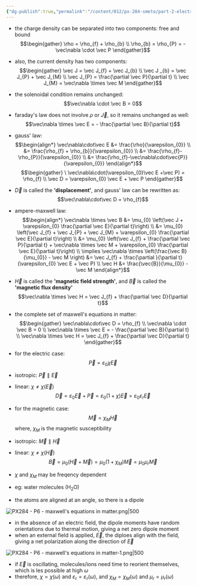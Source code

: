 ```yaml
---
{"dg-publish":true,"permalink":"/content/012/px-284-smeto/part-2-electromagnetic-theory/q-maxwell-s-equations-in-matter/px-284-q3-maxwell-s-equations-in-matter/","noteIcon":"1","created":"2025-08-27T13:15:25.213+01:00","updated":"2025-03-10T12:39:22.000+00:00"}
---
```


- the charge density can be separated into two components: free and bound
$$\begin{gather}
\rho = \rho_{f} + \rho_{b} \\
\rho_{b} = \rho_{P} = - \vec\nabla \cdot \vec P
\end{gather}$$

- also, the current density has two components:
$$\begin{gather}
\vec J = \vec J_{f} + \vec J_{b} \\
\vec J _{b} = \vec J_{P} + \vec J_{M} \\
\vec J_{P} = \frac{\partial  \vec P}{\partial t} \\
\vec J_{M} = \vec\nabla \times \vec M
\end{gather}$$

- the solenoidal condition remains unchanged:
$$\vec\nabla \cdot \vec B = 0$$

- faraday's law does not involve $\rho$ or $\vec J$, so it remains unchanged as well:
$$\vec\nabla \times \vec E = - \frac{\partial \vec B}{\partial t}$$

- gauss' law:
$$\begin{align*}
\vec\nabla\cdot\vec E &= \frac{\rho}{\varepsilon_{0}} \\
&= \frac{\rho_{f} + \rho_{b}}{\varepsilon_{0}} \\
&= \frac{\rho_{f}-\rho_{P}}{\varepsilon_{0}} \\
&= \frac{\rho_{f}-\vec\nabla\cdot\vec{P}}{\varepsilon_{0}}
\end{align*}$$
$$\begin{gather}
\ \vec\nabla\cdot(\varepsilon_{0}\vec E +\vec P) = \rho_{f} \\
\vec D = \varepsilon_{0} \vec E + \vec P
\end{gather}$$
- $\vec D$ is called the **'displacement'**, and gauss' law can be rewritten as:
$$\vec\nabla\cdot\vec D = \rho_{f}$$

- ampere-maxwell law:
$$\begin{align*}
\vec\nabla \times \vec B &= \mu_{0} \left(\vec J + \varepsilon_{0} \frac{\partial \vec E}{\partial t}\right) \\
&= \mu_{0} \left(\vec J_{f} + \vec J_{P} + \vec J_{M} + \varepsilon_{0} \frac{\partial \vec E}{\partial t}\right) \\
&= \mu_{0} \left(\vec J_{f} + \frac{\partial \vec P}{\partial t} + \vec\nabla \times \vec M + \varepsilon_{0} \frac{\partial \vec E}{\partial t}\right) \\
\implies \vec\nabla \times \left(\frac{\vec B}{\mu_{0}} - \vec M \right) &= \vec J_{f} + \frac{\partial }{\partial t} (\varepsilon_{0} \vec E + \vec P) \\
\vec H &= \frac{\vec{B}}{\mu_{0}} - \vec M 
\end{align*}$$
- $\vec H$ is called the **'magnetic field strength'**, and $\vec B$ is called the **'magnetic flux density'**
$$\vec\nabla \times \vec H = \vec J_{f} + \frac{\partial \vec D}{\partial t}$$

- the complete set of maxwell's equations in matter:
$$\begin{gather}
\vec\nabla\cdot\vec D = \rho_{f} \\
\vec\nabla \cdot \vec B = 0 \\
\vec\nabla \times \vec E = - \frac{\partial \vec B}{\partial t} \\
\vec\nabla \times \vec H = \vec J_{f} + \frac{\partial \vec D}{\partial t}
\end{gather}$$
- for the electric case: 
$$\vec P = \varepsilon_{0} \chi \vec E$$
- isotropic: ${} \vec P \parallel \vec E {}$
- linear: ${} \chi \neq \chi(\vec E) {}$
$$\vec D = \varepsilon_{0} \vec E  + \vec P = \varepsilon_{0} (1 + \chi) \vec E = \varepsilon_{0}\varepsilon_{r} \vec E$$

- for the magnetic case:  
$$\vec M = \chi_{M} \vec H$$
	where, $\chi_{M}$ is the magnetic susceptibility
- isotropic: $\vec M \parallel \vec H$
- linear: $\chi \neq \chi(\vec H)$
$$\vec B = \mu_{0}(\vec H + \vec M) = \mu_{0}(1 + \chi_{M})\vec M = \mu_{0}\mu_{r} \vec M$$

- $\chi$ and $\chi_M$ may be freqency dependent
- eg: water molecules (H$_2$O)
- the atoms are aligned at an angle, so there is a dipole

![PX284 - P6 - maxwell's equations in matter.png|500](/img/user/pics/PX284%20-%20P6%20-%20maxwell's%20equations%20in%20matter.png)

- in the absence of an electric field, the dipole moments have random orientations due to thermal motion, giving a net zero dipole moment
- when an external field is applied, $\vec E$, the diploes align with the field, giving a net polarization along the direction of $\vec E$

![PX284 - P6 - maxwell's equations in matter-1.png|500](/img/user/pics/PX284%20-%20P6%20-%20maxwell's%20equations%20in%20matter-1.png)

- if $\vec E$ is oscillating, molecules/ions need time to reorient themselves, which is les possible at high $\omega$
- therefore, $\chi = \chi(\omega)$ and $\varepsilon_{r} = \varepsilon_{r}(\omega)$, and $\chi_{M} = \chi_{M}(\omega)$ and $\mu_{r} = \mu_{r}(\omega)$
